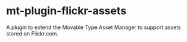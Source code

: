 mt-plugin-flickr-assets
=======================

A plugin to extend the Movable Type Asset Manager to support assets stored on Flickr.com.